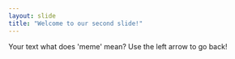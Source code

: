 ```yaml
---
layout: slide
title: "Welcome to our second slide!"
---
```

Your text what does 'meme' mean?
Use the left arrow to go back!
